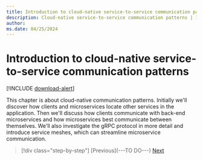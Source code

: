 ```yaml
---
title: Introduction to cloud-native service-to-service communication patterns 
description: Cloud-native service-to-service communication patterns | Introduction to cloud-native service-to-service communication patterns
author: 
ms.date: 04/25/2024
---
```


# Introduction to cloud-native service-to-service communication patterns

[!INCLUDE [download-alert](../includes/download-alert.md)]

This chapter is about cloud-native communication patterns. Initially we'll discover how clients and microservices locate other services in the application. Then we'll discuss how clients communicate with back-end microservices and how microservices best communicate between themselves. We'll also investigate the gRPC protocol in more detail and introduce service meshes, which can streamline microservice communication.

>[!div class="step-by-step"]
>[Previous](---TO DO---)
>[Next](service-discovery.md)
